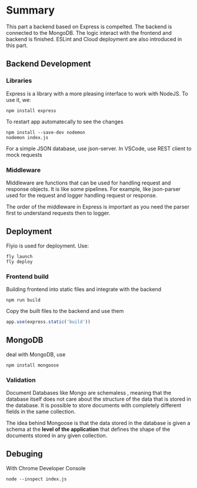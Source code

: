 # Summary

This part a backend based on Express is compelted. The backend is connected to the MongoDB. The logic interact with the frontend and backend is finished. ESLint and Cloud deployment are also introduced in this part.

## Backend Development

### Libraries

Express is a library with a more pleasing interface to work with NodeJS. To use it, we:
```shell
npm install express
```

To restart app automatecally to see the changes
```shell
npm install --save-dev nodemon
nodemon index.js
```

For a simple JSON database, use json-server. In VSCode, use REST client to mock requests

### Middleware

Middleware are functions that can be used for handling request and response objects. It is like some pipelines. For example, like json-parser used for the request and logger handling request or response.

The order of the middleware in Express is important as you need the parser first to understand requests then to logger.

## Deployment

Flyio is used for deployment. Use:
```shell
fly launch
fly deploy
```

### Frontend build

Building frontend into static files and integrate with the backend
```shell
npm run build
```
Copy the built files to the backend and use them
```js
app.use(express.static('build'))
```

## MongoDB

deal with MongoDB, use
```shell
npm install mongoose
```

### Validation

Document Databases like Mongo are schemaless , meaning that the database itself does not care about the structure of the data that is stored in the database. It is possible to store documents with completely different fields in the same collection.

The idea behind Mongoose is that the data stored in the database is given a schema at the **level of the application** that defines the shape of the documents stored in any given collection.

## Debuging

With Chrome Developer Console
```shell
node --inspect index.js
```

